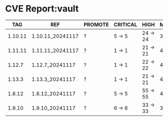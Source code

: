 # CVE Report:vault
|   TAG   |       REF        | PROMOTE | CRITICAL |   HIGH   |  MEDIUM  |  LOW   | UNKNOWN |
|---------|------------------|---------|----------|----------|----------|--------|---------|
| 1.10.11 | 1.10.11_20241117 | ?       | 5 -> 5   | 24 -> 24 | 38 -> 38 | 5 -> 5 | 0 -> 0  |
| 1.11.11 | 1.11.11_20241117 | ?       | 1 -> 1   | 21 -> 21 | 45 -> 25 | 7 -> 3 | 0 -> 0  |
| 1.12.7  | 1.12.7_20241117  | ?       | 1 -> 1   | 22 -> 22 | 45 -> 25 | 7 -> 3 | 0 -> 0  |
| 1.13.3  | 1.13.3_20241117  | ?       | 1 -> 1   | 21 -> 21 | 49 -> 29 | 7 -> 3 | 0 -> 0  |
| 1.8.12  | 1.8.12_20241117  | ?       | 5 -> 5   | 55 -> 55 | 47 -> 47 | 4 -> 4 | 0 -> 0  |
| 1.9.10  | 1.9.10_20241117  | ?       | 6 -> 6   | 33 -> 33 | 36 -> 36 | 4 -> 4 | 0 -> 0  |
